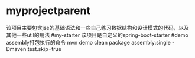 # myprojectparent
该项目主要包含jse的基础语法和一些自己练习数据结构和设计模式的代码，以及其他一些util的用法
#my-starter
该项目是自定义的spring-boot-starter
#demo assembly打包执行的命令
mvn demo clean package assembly:single -Dmaven.test.skip=true